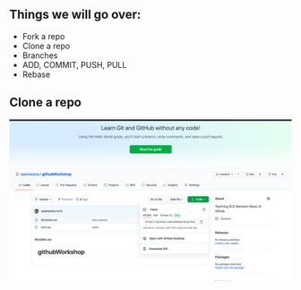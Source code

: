 ## Things we will go over:
   - Fork a repo
   - Clone a repo
   - Branches
   - ADD, COMMIT, PUSH, PULL
   - Rebase
   
 
 ## Clone a repo
 
![](/images/cloneRepo.png)

